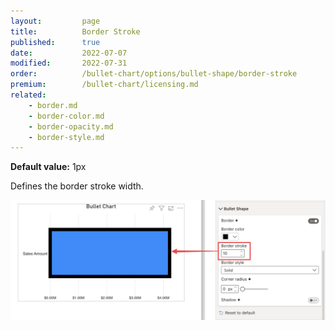 ```yaml
---
layout:         page
title:          Border Stroke
published:      true
date:           2022-07-07
modified:   	2022-07-31
order:          /bullet-chart/options/bullet-shape/border-stroke
premium:        /bullet-chart/licensing.md
related:            
    - border.md
    - border-color.md
    - border-opacity.md
    - border-style.md
---
```


**Default value:** 1px

Defines the border stroke width.

<img src="images/bullet-shape-border-stroke.png" width="700">